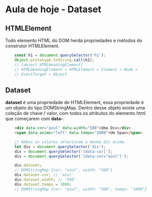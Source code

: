 # Aula de hoje - Dataset

## HTMLElement

Todo elemento HTML do DOM herda propriedades e métodos do <br>
construtor HTMLElement.

```js
    const h1 = document.querySelector('h1');
    Object.prototype.toString.call(h1);
    // [object HTMLHeadingElement]
    // HTMLHeadingElement > HTMLElement > Element > Node >
    // EventTarget > Object
```

## Dataset

**dataset** é uma propriedade de HTMLElement, essa propriedade é <br>
um objeto do tipo DOMStringMap. Dentro desse objeto existe uma <br>
coleção de chave / valor, com todos os atributos do elemento html <br>
que começarem com **data-**.

```html
    <div data-cor="azul" data-width="500">Uma Div</div>
    <span data-anime="left" data-tempo="2000">Um Span</span>
```

```js
    // Ambos os valores selecionam a mesma div acima.
    let div = document.querySelector('div');
    div = document.querySelector('[data-cor]');
    div = document.querySelector('[data-cor="azul"]');

    div.dataset;
    // DOMStringMap {cor: "azul", width: "500"}
    div.dataset.cor; // 'azul'
    div.dataset.width; // '500'
    div.dataset.tempo = 1000;
    // DOMStringMap {cor: "azul", width: "500", tempo: "1000"}
```